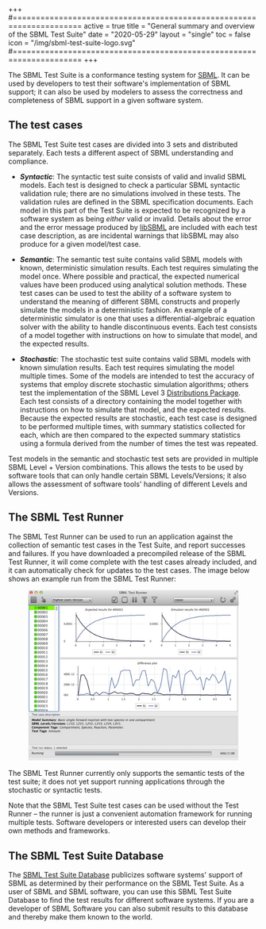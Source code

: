 +++
#=====================================================================
active = true
title  = "General summary and overview of the SBML Test Suite"
date   = "2020-05-29"
layout = "single"
toc    = false
icon   = "/img/sbml-test-suite-logo.svg"
#=====================================================================
+++

The SBML Test Suite is a conformance testing system for [SBML](http://sbml.org). It can be used by developers to test their software's implementation of SBML support; it can also be used by modelers to assess the correctness and completeness of SBML support in a given software system.

## The test cases

The SBML Test Suite test cases are divided into 3 sets and distributed separately.  Each tests a different aspect of SBML understanding and compliance.

* **_Syntactic_**: The syntactic test suite consists of valid and invalid SBML models.  Each test is designed to check a particular SBML syntactic validation rule; there are no simulations involved in these tests.  The validation rules are defined in the SBML specification documents.  Each model in this part of the Test Suite is expected to be recognized by a software system as being _either_ valid or invalid.  Details about the error and the error message produced by [libSBML](/software/libsbml) are included with each test case description, as are incidental warnings that libSBML may also produce for a given model/test case.

* **_Semantic_**: The semantic test suite contains valid SBML models with known, deterministic simulation results.  Each test requires simulating the model once.  Where possible and practical, the expected numerical values have been produced using analytical solution methods.  These test cases can be used to test the ability of a software system to understand the meaning of different SBML constructs and properly simulate the models in a deterministic fashion.  An example of a deterministic simulator is one that uses a differential-algebraic equation solver with the ability to handle discontinuous events.  Each test consists of a model together with instructions on how to simulate that model, and the expected results.

* **_Stochastic_**: The stochastic test suite contains valid SBML models with known simulation results.  Each test requires simulating the model multiple times.  Some of the models are intended to test the accuracy of systems that employ discrete stochastic simulation algorithms; others test the implementation of the SBML Level&nbsp;3 [Distributions Package](/documents/specifications/level-3/version-1/distrib/).  Each test consists of a directory containing the model together with instructions on how to simulate that model, and the expected results.  Because the expected results are stochastic, each test case is designed to be performed multiple times, with summary statistics collected for each, which are then compared to the expected summary statistics using a formula derived from the number of times the test was repeated.

Test models in the semantic and stochastic test sets are provided in multiple SBML Level + Version combinations.  This allows the tests to be used by software tools that can only handle certain SBML Levels/Versions; it also allows the assessment of software tools' handling of different Levels and Versions.


## The SBML Test Runner

The SBML Test Runner can be used to run an application against the collection of semantic test cases in the Test Suite, and report successes and failures.  If you have downloaded a precompiled release of the SBML Test Runner, it will come complete with the test cases already included, and it can automatically check for updates to the test cases.  The image below shows an example run from the SBML Test Runner:

<figure>
    <img class="center screenshot" src="../../example-run.png"/>
</figure>

The SBML Test Runner currently only supports the semantic tests of the test suite; it does not yet support running applications through the stochastic or syntactic tests.

Note that the SBML Test Suite test cases can be used without the Test Runner &ndash; the runner is just a convenient automation framework for running multiple tests.  Software developers or interested users can develop their own methods and frameworks.


## The SBML Test Suite Database

The [SBML Test Suite Database](/facilities/database) publicizes software systems' support of SBML as determined by their performance on the SBML Test Suite. As a user of SBML and SBML software, you can use this SBML Test Suite Database to find the test results for different software systems. If you are a developer of SBML Software you can also submit results to this database and thereby make them known to the world.



<!-- Leave this hack to make the TOC show up -->
###

